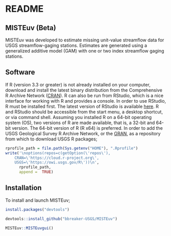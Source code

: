 README
================

MISTEuv (Beta)
--------------

MISTEuv was developed to estimate missing unit-value streamflow data for USGS streamflow-gaging stations. Estimates are generated using a generalized additive model (GAM) with one or two index streamflow gaging stations.

Software
--------

If R (version 3.3 or greater) is not already installed on your computer, download and install the latest binary distribution from the Comprehensive R Archive Network ([CRAN](https://cloud.r-project.org/)). R can also be run from RStudio, which is a nice interface for working with R and provides a console. In order to use RStudio, R must be installed first. The latest version of RStudio is available [here](https://www.rstudio.com/products/rstudio/download/). R and RStudio should be accessible from the start menu, a desktop shortcut, or via command shell. Assuming you installed R on a 64-bit operating system (OS), two versions of R are made available, that is, a 32-bit and 64-bit version. The 64-bit version of R (R x64) is preferred. In order to add the USGS Geological Survey R Archive Network, or the [GRAN](https://owi.usgs.gov/R/gran.html), as a repository from which to download USGS R packages;

``` r
rprofile_path = file.path(Sys.getenv("HOME"), ".Rprofile")
write('\noptions(repos=c(getOption(\'repos\'),
    CRAN=\'https://cloud.r-project.org\',
    USGS=\'https://owi.usgs.gov/R\'))\n',
      rprofile_path, 
      append =  TRUE)
```

Installation
------------

To install and launch MISTEuv;

``` r
install.packages("devtools")

devtools::install_github("bbreaker-USGS/MISTEuv")

MISTEuv::MISTEuvgui()
```
